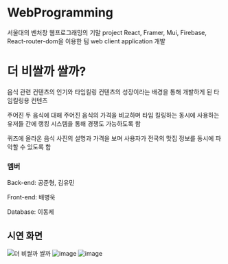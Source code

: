 # WebProgramming

서울대의 벤처창 웹프로그래밍의 기말 project
React, Framer, Mui, Firebase, React-router-dom을 이용한 팀 web client application 개발

# 더 비쌀까 쌀까?

음식 관련 컨텐츠의 인기와 타임킬링 컨텐츠의 성장이라는 배경을 통해 개발하게 된 타임킬링용 컨텐츠

주어진 두 음식에 대해 주어진 음식의 가격을 비교하며 타임 킬링하는 동시에 사용하는 유저들 간에 랭킹 시스템을 통해 경쟁도 가능하도록 함

퀴즈에 올라온 음식 사진의 설명과 가격을 보며 사용자가 전국의 맛집 정보를 동시에 파악할 수 있도록 함

### 멤버

Back-end: 공준형, 김유민

Front-end: 배병욱

Database: 이동제

## 시연 화면
![더 비쌀까 쌀까](https://user-images.githubusercontent.com/37990408/229811088-a10860e4-64f3-4197-a957-a1804362b1b5.png)
![image](https://user-images.githubusercontent.com/37990408/229811390-a5ff151e-c17b-4586-8915-7e7e198b7462.png)
![image](https://user-images.githubusercontent.com/37990408/229811623-fec7308d-5fc0-41ac-9da8-5740a3ba47a5.png)
